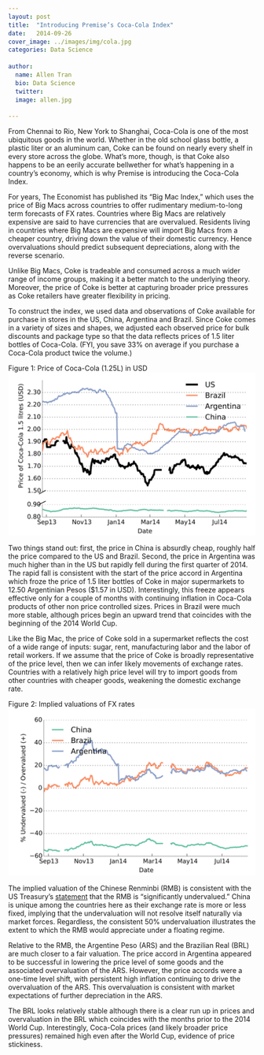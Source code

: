 ```yaml
---
layout: post
title:  "Introducing Premise’s Coca-Cola Index"
date:   2014-09-26
cover_image: ../images/img/cola.jpg
categories: Data Science

author:
  name: Allen Tran
  bio: Data Science
  twitter: 
  image: allen.jpg

---
```


From Chennai to Rio, New York to Shanghai, Coca-Cola is one of the most ubiquitous goods in the world. Whether in the old school glass bottle, a plastic liter or an aluminum can, Coke can be found on nearly every shelf in every store across the globe. What’s more, though, is that Coke also happens to be an eerily accurate bellwether for what’s happening in a country’s economy, which is why Premise is introducing the Coca-Cola Index.

For years, The Economist has published its “Big Mac Index,” which uses the price of Big Macs across countries to offer rudimentary medium-to-long term forecasts of FX rates. Countries where Big Macs are relatively expensive are said to have currencies that are overvalued. Residents living in countries where Big Macs are expensive will import Big Macs from a cheaper country, driving down the value of their domestic currency.  Hence overvaluations should predict subsequent depreciations, along with the reverse scenario.

Unlike Big Macs, Coke is tradeable and consumed across a much wider range of income groups, making it a better match to the underlying theory. Moreover, the price of Coke is better at capturing broader price pressures as Coke retailers have greater flexibility in pricing.

To construct the index, we used data and observations of Coke available for purchase in stores in the US, China, Argentina and Brazil. Since Coke comes in a variety of sizes and shapes, we adjusted each observed price for bulk discounts and package type so that the data reflects prices of 1.5 liter bottles of Coca-Cola. (FYI, you save 33% on average if you purchase a Coca-Cola product twice the volume.) 

Figure 1: Price of Coca-Cola (1.25L) in USD
![Figure 1: Price of Coca-Cola (1.25L) in USD](/images/img/5tsete5ts4e.png)

Two things stand out: first, the price in China is absurdly cheap, roughly half the price compared to the US and Brazil. Second, the price in Argentina was much higher than in the US but rapidly fell during the first quarter of 2014.  The rapid fall is consistent with the start of the price accord in Argentina which froze the price of 1.5 liter bottles of Coke in major supermarkets to 12.50 Argentinian Pesos ($1.57 in USD).  Interestingly, this freeze appears effective only for a couple of months with continuing inflation in Coca-Cola products of other non price controlled sizes.  Prices in Brazil were much more stable, although prices begin an upward trend that coincides with the beginning of the 2014 World Cup.

Like the Big Mac, the price of Coke sold in a supermarket reflects the cost of a wide range of inputs: sugar, rent, manufacturing labor and the labor of retail workers. If we assume that the price of Coke is broadly representative of the price level, then we can infer likely movements of exchange rates. Countries with a relatively high price level will try to import goods from other countries with cheaper goods, weakening the domestic exchange rate.

Figure 2: Implied valuations of FX rates
![Figure 2: Implied valuations of FX rates](/images/img/w434g4t43.png)

The implied valuation of the Chinese Renminbi (RMB) is consistent with the US Treasury’s [statement](http://www.treasury.gov/resource-center/international/exchange-rate-policies/Documents/2013-10-30_FULL%20FX%20REPORT_FINAL.pdf) that the RMB is “significantly undervalued.”  China is unique among the countries here as their exchange rate is more or less fixed, implying that the undervaluation will not resolve itself naturally via market forces.  Regardless, the consistent 50% undervaluation illustrates the extent to which the RMB would appreciate under a floating regime. 

Relative to the RMB, the Argentine Peso (ARS) and the Brazilian Real (BRL) are much closer to a fair valuation.  The price accord in Argentina appeared to be successful in lowering the price level of some goods and the associated overvaluation of the ARS.  However, the price accords were a one-time level shift, with persistent high inflation continuing to drive the overvaluation of the ARS.  This overvaluation is consistent with market expectations of further depreciation in the ARS. 

The BRL looks relatively stable although there is a clear run up in prices and overvaluation in the BRL which coincides with the months prior to the 2014 World Cup.  Interestingly, Coca-Cola prices (and likely broader price pressures) remained high even after the World Cup, evidence of price stickiness. 
